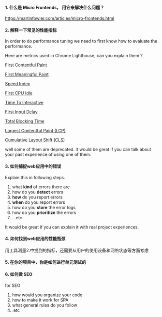 #### 1. 什么是 Micro Frontends， 用它来解决什么问题？

https://martinfowler.com/articles/micro-frontends.html

#### 2. 解释一下常见的性能指标

In order to do performance tuning we need to first know how to evaluate the performance.

Here are metrics used in Chrome Lighthouse, can you explain them ?

[First Contentful Paint](https://web.dev/first-contentful-paint/)

[First Meaningful Paint](https://web.dev/first-meaningful-paint)

[Speed Index](https://web.dev/speed-index)

[First CPU Idle](https://web.dev/first-cpu-idle)

[Time To Interactive](https://web.dev/interactive)

[First Input Delay](https://web.dev/fid)

[Total Blocking Time](https://web.dev/lighthouse-total-blocking-time/)

[Largest Contentful Paint (LCP)](https://web.dev/lcp/)

[Cumulative Layout Shift (CLS)](https://web.dev/cls/)

well some of them are deprecated. It would be great if you can talk about your past experience of using one of them.

#### 3. 如何捕捉web应用中的错误

Explain this in following steps.

1. what **kind** of errors there are
2. how do you **detect** errors
3. **how** do you report errors
4. **when** do you report errors
5. how do you **store** the error logs
6. how do you **prioritize** the errors
7. ...etc

It would be great if you can explain it with real project experiences.

#### 4. 如何找到web应用的性能瓶颈

用工具测量2.中提到的指标，还需要从用户的使用设备和网络状态等方面考虑

#### 5. 在你的项目中，你是如何进行单元测试的

#### 6. 如何做 SEO

for SEO

1. how would you organize your code
2. how to make it work for SPA
3. what general rules do you follow
4. .etc